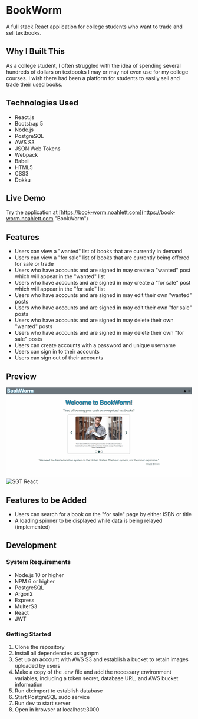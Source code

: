 # BookWorm

A full stack React application for college students who want to trade and sell textbooks.

## Why I Built This

As a college student, I often struggled with the idea of spending several hundreds of dollars on textbooks I may or may not even use for my college courses. I wish there had been a platform for students to easily sell and trade their used books.

## Technologies Used

- React.js
- Bootstrap 5
- Node.js
- PostgreSQL
- AWS S3
- JSON Web Tokens
- Webpack
- Babel
- HTML5
- CSS3
- Dokku

## Live Demo

Try the application at [https://book-worm.noahlett.com](https://book-worm.noahlett.com "BookWorm")

## Features

- Users can view a "wanted" list of books that are currently in demand
- Users can view a "for sale" list of books that are currently being offered for sale or trade
- Users who have accounts and are signed in may create a "wanted" post which will appear in the "wanted" list
- Users who have accounts and are signed in may create a "for sale" post which will appear in the "for sale" list
- Users who have accounts and are signed in may edit their own "wanted" posts
- Users who have accounts and are signed in may edit their own "for sale" posts
- Users who have accounts and are signed in may delete their own "wanted" posts
- Users who have accounts and are signed in may delete their own "for sale" posts
- Users can create accounts with a password and unique username
- Users can sign in to their accounts
- Users can sign out of their accounts

## Preview

![SGT React](assets/sign-in-feature.gif)
![SGT React](assets/create-and-delete-post.gif)

## Features to be Added

- Users can search for a book on the "for sale" page by either ISBN or title
- A loading spinner to be displayed while data is being relayed (implemented)

## Development

### System Requirements

- Node.js 10 or higher
- NPM 6 or higher
- PostgreSQL
- Argon2
- Express
- MulterS3
- React
- JWT

### Getting Started

1. Clone the repository
2. Install all dependencies using npm
3. Set up an account with AWS S3 and establish a bucket to retain images uploaded by users
4. Make a copy of the .env file and add the necessary environment variables, including a token secret, database URL, and AWS bucket information
5. Run db:import to establish database
6. Start PostgreSQL sudo service
7. Run dev to start server
8. Open in browser at localhost:3000
